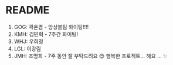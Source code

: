 # README


1. GOG: 곽온겸 - 앙상블팀 화이팅!!!!
2. KMH: 김민혁 - 7주간 화이팅!
3. WHJ: 우희정
4. LGL: 이강림
5. JMH: 조명희 - 7주 동안 잘 부탁드려요 😊 행복한 프로젝트... 해요 ... ✨




